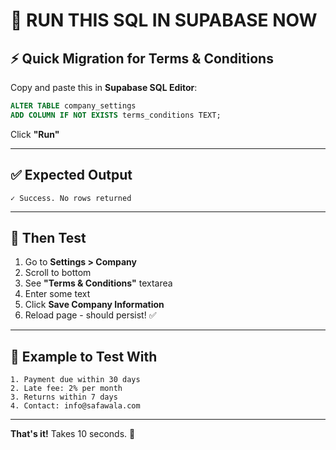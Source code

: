 # 🚀 RUN THIS SQL IN SUPABASE NOW

## ⚡ Quick Migration for Terms & Conditions

Copy and paste this in **Supabase SQL Editor**:

```sql
ALTER TABLE company_settings 
ADD COLUMN IF NOT EXISTS terms_conditions TEXT;
```

Click **"Run"**

---

## ✅ Expected Output

```
✓ Success. No rows returned
```

---

## 🎯 Then Test

1. Go to **Settings > Company**
2. Scroll to bottom
3. See **"Terms & Conditions"** textarea
4. Enter some text
5. Click **Save Company Information**
6. Reload page - should persist! ✅

---

## 📝 Example to Test With

```
1. Payment due within 30 days
2. Late fee: 2% per month  
3. Returns within 7 days
4. Contact: info@safawala.com
```

---

**That's it!** Takes 10 seconds. 🚀
